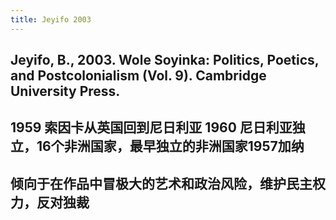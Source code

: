 ```yaml
---
title: Jeyifo 2003
---
```


## Jeyifo, B., 2003. Wole Soyinka: Politics, Poetics, and Postcolonialism (Vol. 9). Cambridge University Press.
## 1959 索因卡从英国回到尼日利亚 1960 尼日利亚独立，16个非洲国家，最早独立的非洲国家1957加纳
## 倾向于在作品中冒极大的艺术和政治风险，维护民主权力，反对独裁
##
